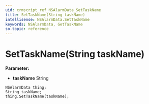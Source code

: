 ```yaml
---
uid: crmscript_ref_NSAlarmData_SetTaskName
title: SetTaskName(String taskName)
intellisense: NSAlarmData.SetTaskName
keywords: NSAlarmData, GetTaskName
so.topic: reference
---
```


# SetTaskName(String taskName)

**Parameter:** 
 - **taskName** String

```crmscript
NSAlarmData thing;
String taskName;
thing.SetTaskName(taskName);
```

